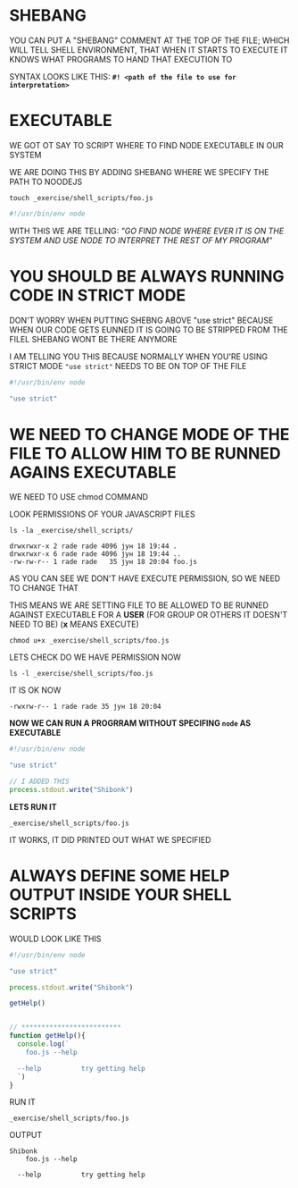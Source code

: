 # SHEBANG

YOU CAN PUT A "SHEBANG" COMMENT AT THE TOP OF THE FILE; WHICH WILL TELL SHELL ENVIRONMENT, THAT WHEN IT STARTS TO EXECUTE IT KNOWS WHAT PROGRAMS TO HAND THAT EXECUTION TO 

SYNTAX LOOKS LIKE THIS: **`#! <path of the file to use for interpretation>`**

# EXECUTABLE

WE GOT OT SAY TO SCRIPT WHERE TO FIND NODE EXECUTABLE IN OUR SYSTEM

WE ARE DOING THIS BY ADDING SHEBANG WHERE WE SPECIFY THE PATH TO NOODEJS

```
touch _exercise/shell_scripts/foo.js
```

```js
#!/usr/bin/env node
```

WITH THIS WE ARE TELLING: *"GO FIND NODE WHERE EVER IT IS ON THE SYSTEM AND USE NODE TO INTERPRET THE REST OF MY PROGRAM"*

# YOU SHOULD BE ALWAYS RUNNING CODE IN STRICT MODE

DON'T WORRY WHEN PUTTING SHEBNG ABOVE "use strict" BECAUSE WHEN OUR CODE GETS EUNNED IT IS GOING TO BE STRIPPED FROM THE FILEL SHEBANG WONT BE THERE ANYMORE

I AM TELLING YOU THIS BECAUSE NORMALLY WHEN YOU'RE USING STRICT MODE `"use strict"` NEEDS TO BE ON TOP OF THE FILE

```js
#!/usr/bin/env node

"use strict"

```

# WE NEED TO CHANGE MODE OF THE FILE TO ALLOW HIM TO BE RUNNED AGAINS EXECUTABLE

WE NEED TO USE chmod COMMAND

LOOK PERMISSIONS OF YOUR JAVASCRIPT FILES

```
ls -la _exercise/shell_scripts/
```

```
drwxrwxr-x 2 rade rade 4096 јун 18 19:44 .
drwxrwxr-x 6 rade rade 4096 јун 18 19:44 ..
-rw-rw-r-- 1 rade rade   35 јун 18 20:04 foo.js
```

AS YOU CAN SEE WE DON'T HAVE EXECUTE PERMISSION, SO WE NEED TO CHANGE THAT

THIS MEANS WE ARE SETTING FILE TO BE ALLOWED TO BE RUNNED AGAINST EXECUTABLE FOR A **USER** (FOR GROUP OR OTHERS IT DOESN'T NEED TO BE) (**x** MEANS EXECUTE)

```
chmod u+x _exercise/shell_scripts/foo.js 
```

LETS CHECK DO WE HAVE PERMISSION NOW

```
ls -l _exercise/shell_scripts/foo.js 
```

IT IS OK NOW

```
-rwxrw-r-- 1 rade rade 35 јун 18 20:04
```

**NOW WE CAN RUN A PROGRRAM WITHOUT SPECIFING `node` AS EXECUTABLE**

```js
#!/usr/bin/env node

"use strict"

// I ADDED THIS
process.stdout.write("Shibonk")

```

**LETS RUN IT**


`_exercise/shell_scripts/foo.js`

IT WORKS, IT DID PRINTED OUT WHAT WE SPECIFIED

# ALWAYS DEFINE SOME HELP OUTPUT INSIDE YOUR SHELL SCRIPTS

WOULD LOOK LIKE THIS

```js
#!/usr/bin/env node

"use strict"

process.stdout.write("Shibonk")

getHelp()


// *************************
function getHelp(){
  console.log(`
    foo.js --help

  --help          try getting help
  `)
}
```

RUN IT

```
_exercise/shell_scripts/foo.js
```

OUTPUT

```
Shibonk
    foo.js --help

  --help          try getting help

```